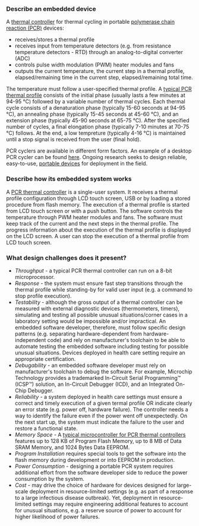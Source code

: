 ### Describe an embedded device ###
A <a href="https://journals.plos.org/plosone/article/figure?id=10.1371/journal.pone.0218571.g001">thermal controller</a> for thermal cycling in portable <a href="https://en.wikipedia.org/wiki/Polymerase_chain_reaction">polymerase chain reaction (PCR)</a> devices:
- receives/stores a thermal profile
- receives input from temperature detectors (e.g. from resistance temperature detectors - RTD) through an analog-to-digital converter (ADC)
- controls pulse width modulation (PWM) heater modules and fans
- outputs the current temperature, the current step in a thermal profile, elapsed/remaining time in the current step, elapsed/remaining total time.

The temperature must follow a user-specified thermal profile. A <a href="https://i.stack.imgur.com/kWSgk.png">typical PCR thermal profile</a> consists of the initial phase (usually lasts a few minutes at 94-95 °C) followed by a variable number of thermal cycles. Each thermal cycle consists of a denaturation phase (typically 15-60 seconds at 94-95 °C), an annealing phase (typically 15-45 seconds at 45-60 °C), and an extension phase (typically 45-90 seconds at 65-75 °C). After the specified number of cycles, a final elongation phase (typically 7-10 minutes at 70-75 °C) follows. At the end, a low tempreture (typically 4-16 °C) is maintained until a stop signal is received from the user (final hold).

PCR cyclers are available in different form factors. An example of a desktop PCR cycler can be found <a href="https://www.sargentwelch.com/store/product/8889666/t100tm-thermal-cycler">here</a>. Ongoing research seeks to design reliable, easy-to-use, <a href="https://www.ncbi.nlm.nih.gov/pmc/articles/PMC5694917/figure/fig4/">portable devices</a> for deployment in the field.
### Describe how its embedded system works ###
A <a href="https://www.semanticscholar.org/paper/Black-Printed-Circuit-Board-based-Micro-Polymerase-Hwang-Kim/62b0a8a11876924e050dcdac1fb3f0607518a490/figure/0">PCR thermal controller</a> is a single-user system. It receives a thermal profile configuration through LCD touch screen, USB or by loading a stored procedure from flash memory. The execution of a thermal profile is started from LCD touch screen or with a push button. The software controls the temperature through PWM heater modules and fans. The software must keep track of the current and the next steps in the thermal profile. The progress information about the execution of the thermal profile is displayed on the LCD screen. A user can stop the execution of a thermal profile from LCD touch screen.
### What design challenges does it present? ###
- *Throughput* - a typical PCR thermal controller can run on a 8-bit microprocessor.
- *Response* - the system must ensure fast step transitions through the thermal profile while standing-by for valid user input (e.g. a command to stop profile execution).
- *Testability* - although the gross output of a thermal controller can be measured with external diagnostic devices (thermometers, timers), simulating and testing all possible unusual situations/corner cases in a laboratory setting would be impossible and/or impractical. An embedded software developer, therefore, must follow specific design patterns (e.g. separating hardware-dependent from hardware-independent code) and rely on manufacturer's toolchain to be able to automate testing the embedded software including testing for possible unusual situations. Devices deployed in health care setting require an appropriate certification.
- *Debugability* - an embedded software developer must rely on manufacturer's toolchain to debug the software. For example, Microchip Technology provides a trademarked In-Circuit Serial Programming™ (ICSP™) solution, an In-Circuit Debugger (ICD), and an Integrated On-Chip Debugger.
- *Reliability* - a system deployed in health care settings must ensure a correct and timely execution of a given termal profile OR indicate clearly an error state (e.g. power off, hardware failure). The controller needs a way to identify the failure even if the power went off unexpectedly. On the next start up, the system must indicate the failure to the user and restore a functional state.
- *Memory Space* - A <a href="https://www.microchip.com/wwwproducts/en/PIC18F27Q43">typical microcontroller for PCR thermal controllers</a> features up to 128 KB of Program Flash Memory, up to 8 MB of Data SRAM Memory, and 1024 Bytes Data EEPROM.
- *Program Installation* requires special tools to get the software into the flash memory during development or into EEPROM in production.
- *Power Consumption* - designing a portable PCR system requires additional effort from the software developer side to reduce the power consumption by the system.
- *Cost* - may drive the choice of hardware for devices designed for large-scale deployment in resource-limited settings (e.g. as part of a response to a large infectious disease outbreak). Yet, deployment in resource-limited settings may require engineering additional features to account for unusual situations, e.g. a reserve source of power to account for higher likelihood of power failures.
